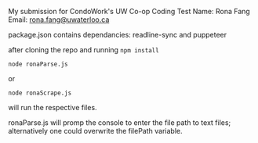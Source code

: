 My submission for CondoWork's UW Co-op Coding Test
Name: Rona Fang
Email: rona.fang@uwaterloo.ca

package.json contains dependancies: readline-sync and puppeteer

after cloning the repo and running 
```npm install```
```
node ronaParse.js
```
or
```
node ronaScrape.js
```
will run the respective files.

ronaParse.js will promp the console to enter the file path to text files; alternatively
one could overwrite the filePath variable.
